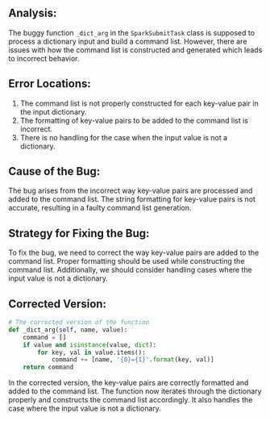 ## Analysis:
The buggy function `_dict_arg` in the `SparkSubmitTask` class is supposed to process a dictionary input and build a command list. However, there are issues with how the command list is constructed and generated which leads to incorrect behavior.

## Error Locations:
1. The command list is not properly constructed for each key-value pair in the input dictionary.
2. The formatting of key-value pairs to be added to the command list is incorrect.
3. There is no handling for the case when the input value is not a dictionary.

## Cause of the Bug:
The bug arises from the incorrect way key-value pairs are processed and added to the command list. The string formatting for key-value pairs is not accurate, resulting in a faulty command list generation.

## Strategy for Fixing the Bug:
To fix the bug, we need to correct the way key-value pairs are added to the command list. Proper formatting should be used while constructing the command list. Additionally, we should consider handling cases where the input value is not a dictionary.

## Corrected Version:
```python
# The corrected version of the function
def _dict_arg(self, name, value):
    command = []
    if value and isinstance(value, dict):
        for key, val in value.items():
            command += [name, '{0}={1}'.format(key, val)]
    return command
```

In the corrected version, the key-value pairs are correctly formatted and added to the command list. The function now iterates through the dictionary properly and constructs the command list accordingly. It also handles the case where the input value is not a dictionary.